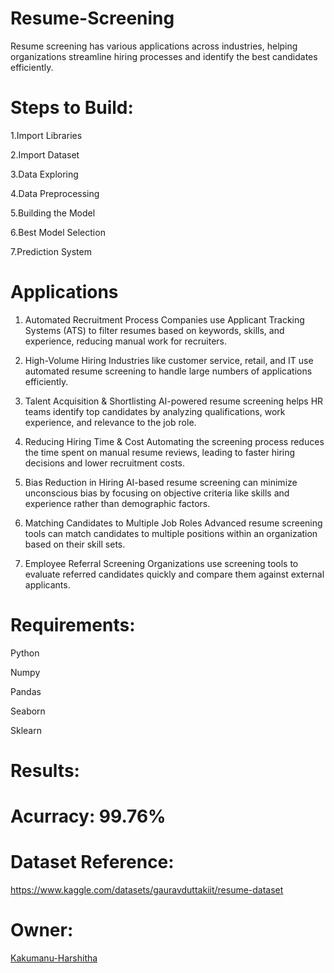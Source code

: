# Resume-Screening
Resume screening has various applications across industries, helping organizations streamline hiring processes and identify the best candidates efficiently.
# Steps to Build:
1.Import Libraries

2.Import Dataset

3.Data Exploring

4.Data Preprocessing

5.Building the Model

6.Best Model Selection

7.Prediction System
# Applications
1. Automated Recruitment Process
Companies use Applicant Tracking Systems (ATS) to filter resumes based on keywords, skills, and experience, reducing manual work for recruiters.

2. High-Volume Hiring
Industries like customer service, retail, and IT use automated resume screening to handle large numbers of applications efficiently.

3. Talent Acquisition & Shortlisting
AI-powered resume screening helps HR teams identify top candidates by analyzing qualifications, work experience, and relevance to the job role.

4. Reducing Hiring Time & Cost
Automating the screening process reduces the time spent on manual resume reviews, leading to faster hiring decisions and lower recruitment costs.

5. Bias Reduction in Hiring
AI-based resume screening can minimize unconscious bias by focusing on objective criteria like skills and experience rather than demographic factors.

6. Matching Candidates to Multiple Job Roles
Advanced resume screening tools can match candidates to multiple positions within an organization based on their skill sets.

7. Employee Referral Screening
Organizations use screening tools to evaluate referred candidates quickly and compare them against external applicants.

# Requirements:
Python

Numpy

Pandas

Seaborn

Sklearn
# Results:
# Acurracy:  99.76%
# Dataset Reference:
https://www.kaggle.com/datasets/gauravduttakiit/resume-dataset
# Owner:
[Kakumanu-Harshitha](https://github.com/Kakumanu-Harshitha)
